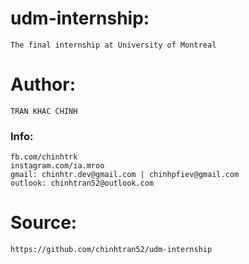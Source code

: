 # udm-internship:
	The final internship at University of Montreal

# Author:
	TRAN KHAC CHINH

### Info:
	fb.com/chinhtrk
	instagram.com/ia.mroo
	gmail: chinhtr.dev@gmail.com | chinhpfiev@gmail.com
	outlook: chinhtran52@outlook.com

# Source:
	https://github.com/chinhtran52/udm-internship
